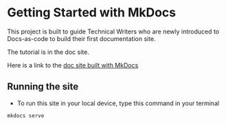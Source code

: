 # Getting Started with MkDocs

This project is built to guide Technical Writers who are newly introduced to Docs-as-code to build their first documentation site.

The tutorial is in the doc site.

Here is a link to the [doc site built with MkDocs]()

## Running the site

- To run this site in your local device, type this command in your terminal

```
mkdocs serve
```
